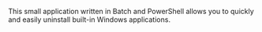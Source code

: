 This small application written in Batch and PowerShell allows you to quickly and easily uninstall built-in Windows applications.
